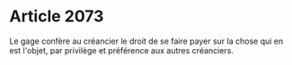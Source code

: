 # Article 2073

Le gage confère au créancier le droit de se faire payer sur la chose qui en est l'objet, par privilège et préférence aux autres créanciers.
